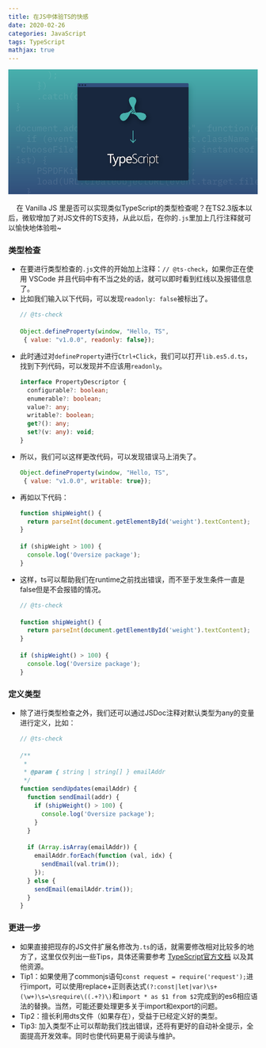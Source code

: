 ```yaml
---
title: 在JS中体验TS的快感
date: 2020-02-26
categories: JavaScript
tags: TypeScript
mathjax: true
---
```


<img src="ts-check/ts.jpg" width="900px">

$\quad$在 Vanilla JS 里是否可以实现类似TypeScript的类型检查呢？在TS2.3版本以后，微软增加了对JS文件的TS支持，从此以后，在你的`.js`里加上几行注释就可以愉快地体验啦~

<!--more-->

### 类型检查

- 在要进行类型检查的`.js`文件的开始加上注释：`// @ts-check`，如果你正在使用 VSCode 并且代码中有不当之处的话，就可以即时看到红线以及报错信息了。
- 比如我们输入以下代码，可以发现`readonly: false`被标出了。
  ```js
  // @ts-check

  Object.defineProperty(window, "Hello, TS",
   { value: "v1.0.0", readonly: false});
  ```
- 此时通过对`defineProperty`进行`Ctrl+Click`，我们可以打开`lib.es5.d.ts`，找到下列代码，可以发现并不应该用`readonly`。
  ```ts
  interface PropertyDescriptor {
    configurable?: boolean;
    enumerable?: boolean;
    value?: any;
    writable?: boolean;
    get?(): any;
    set?(v: any): void;
  }
  ```
- 所以，我们可以这样更改代码，可以发现错误马上消失了。
  ```js
  Object.defineProperty(window, "Hello, TS",
   { value: "v1.0.0", writable: true});
  ```
- 再如以下代码：
  ```js
  function shipWeight() {
    return parseInt(document.getElementById('weight').textContent);
  }

  if (shipWeight > 100) {
    console.log('Oversize package');
  }
  ```
- 这样，ts可以帮助我们在runtime之前找出错误，而不至于发生条件一直是false但是不会报错的情况。
  ```js
  // @ts-check

  function shipWeight() {
    return parseInt(document.getElementById('weight').textContent);
  }

  if (shipWeight() > 100) {
    console.log('Oversize package');
  }
  ```
  
### 定义类型
- 除了进行类型检查之外，我们还可以通过JSDoc注释对默认类型为any的变量进行定义，比如：
  ```js
  // @ts-check

  /**
   * 
   * @param { string | string[] } emailAddr
   */
  function sendUpdates(emailAddr) {
    function sendEmail(addr) {
      if (shipWeight() > 100) {
        console.log('Oversize package');
      }
    }

    if (Array.isArray(emailAddr)) {
      emailAddr.forEach(function (val, idx) {
        sendEmail(val.trim());
      });
    } else {
      sendEmail(emailAddr.trim());
    }
  }
  ```
### 更进一步

- 如果直接把现存的JS文件扩展名修改为`.ts`的话，就需要修改相对比较多的地方了，这里仅仅列出一些Tips，具体还需要参考&nbsp;[TypeScript官方文档](https://www.typescriptlang.org/)&nbsp;以及其他资源。
- Tip1：如果使用了commonjs语句`const request = require('request');`进行import，可以使用replace+正则表达式`(?:const|let|var)\s+(\w+)\s=\srequire\((.+?)\)`和`import * as $1 from $2`完成到的es6相应语法的替换。当然，可能还要处理更多关于import和export的问题。
- Tip2：擅长利用dts文件（如果存在），受益于已经定义好的类型。
- Tip3: 加入类型不止可以帮助我们找出错误，还将有更好的自动补全提示，全面提高开发效率。同时也使代码更易于阅读与维护。